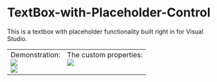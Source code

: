# TextBox-with-Placeholder-Control
This is a textbox with placeholder functionality built right in for Visual Studio.
<br>
<table>
  <tr valign="top">
    <td>
      Demonstration:<br>
<img src="https://cdn.discordapp.com/attachments/471276705936310272/660110824320401408/textbox_withplaceholder.gif"><br>
    <a href="https://www.youtube.com/watch?v=M06vMb9OOXc" target="_blank"><img src="https://i.imgur.com/aTRcvni.png"></a>
    </td>
    <td>
      The custom properties:<br>
      <img src="https://media.discordapp.net/attachments/471276705936310272/660125646500003850/unknown.png">
    </td>
  </tr>
  </table>
